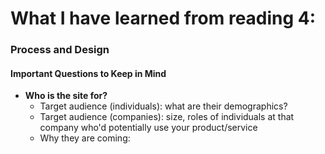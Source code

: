 # What I have learned from reading 4:

### Process and Design
#### Important Questions to Keep in Mind
* **Who is the site for?**
    * Target audience (individuals): what are their demographics?
    * Target audience (companies): size, roles of individuals at that company who'd potentially use your product/service
    * Why they are coming: 